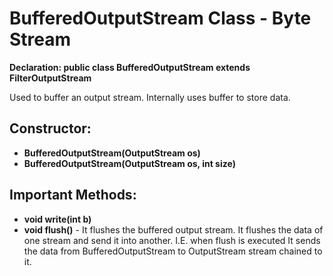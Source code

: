 # BufferedOutputStream Class - Byte Stream

<b>Declaration: public class BufferedOutputStream extends FilterOutputStream</b>

Used to buffer an output stream. Internally uses buffer to store data.

## Constructor:
- <b>BufferedOutputStream(OutputStream os)</b>
- <b>BufferedOutputStream(OutputStream os, int size)</b>

## Important Methods:
- <b>void write(int b)</b>
- <b>void flush()</b> - It flushes the buffered output stream. It flushes the data of one stream and send it into another. I.E. when flush is executed It sends the data from BufferedOutputStream to OutputStream stream chained to it.
